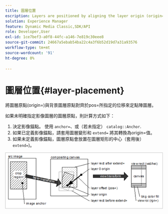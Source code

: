 ```yaml
---
title: 圖層位置
escription: Layers are positioned by aligning the layer origin (origin=) with the background layer origin at an offset specified by pos=.
solution: Experience Manager
feature: Dynamic Media Classic,SDK/API
role: Developer,User
exl-id: 1ce7bef3-a0f8-44fc-a146-7e819c30eee8
source-git-commit: 24667a5ebab54ba22c4a3f6b52d19d7a31a93576
workflow-type: tm+mt
source-wordcount: '91'
ht-degree: 0%

---
```


# 圖層位置{#layer-placement}

將圖層原點(origin=)與背景圖層原點對齊於pos=所指定的位移來定點陣圖層。

如果未明確指定影像圖層的圖層原點，則計算方式如下：

1. 決定影像錨點。 使用 `anchor=`、或（若未指定） `catalog::Anchor`.
1. 如果已定義影像錨點，請套用圖層變形和 `extend=` 將其轉換為origin=值。
1. 如果未定義影像錨點，圖層原點會放置在圖層矩形的中心（套用後） `extend=`)。

![圖層位置影像](assets/layerplacement.png)
